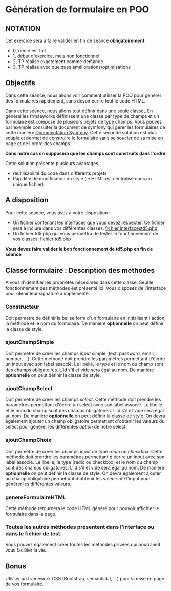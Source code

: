 # Génération de formulaire en POO

## NOTATION

Cet exercice sera à faire valider en fin de séance **obligatoirement**.

* 0, rien n'est fait
* 1, début d'exercice, mais non fonctionnel
* 2, TP réalisé exactement comme demandé
* 3, TP réalisé avec quelques améliorations/optimisations

## Objectifs

Dans cette séance, nous allons voir comment utiliser la POO pour générer des formulaires rapidement, 
sans devoir écrire tout le code HTML.

Dans cette séance, nous allons tout définir dans une seule classeL En général les frmaeworks définissent une 
classe par type de champs et un formulaire est composé de plusieurs objets de type champs. Vous pouvez par 
exemple consulter la document de symfony qui gérer les formulaires de cette manière [Documentation Symfony](https://symfony.com/doc/current/reference/forms/types.html). Cette seconde solution est plus souple et permet de construire le formulaire sans se soucier de sa mise en page et de l'ordre des champs.

**Dans notre cas on supposera que les champs sont construits dans l'ordre**

Cette solution présente plusieurs avantages

* réutilisabilité du code dans différents projets
* Rapiditié de modification du style (le HTML est centralisé dans un unique fichier)

## A disposition

Pour cette séance, vous avez à votre disposition :
* Un fichier contenant les interfaces que vous devez respecter. Ce fichier sera à inclure dans vos différentes classes. [fichier interfacestd5.php](interfacetd5.php)
* Un fichier td5.php qui vous permettra de tester le fonctionnement de vos classes. [fichier td5.php](td5.php)

**Vous devez faire valider le bon fonctionnement de td5.php en fin de séance**

## Classe formulaire : Description des méthodes

A vous d'identifier les propriétés nécesiares dans cette classe. Seul le fonctionnement des méthodes est présenté ici. 
Vous disposez de l'interface pour otenir leur signature à implémenté.

### Constructeur

Doit permetre de définir la balise form d'un formulaire en initialisant l'action, la méthode et le nom du formulaire. 
De manière **optionnelle** on peut définir la classe de style.

### ajoutChampSimple

Doit permetre de créer les champs *input* simple (text, password, email, number, ...). Cette méthode doit prendre les paramètres 
permettant d'écrire un input avec son label associé. Le libellé, le type et le nom du champ sont des champs obligatoires. L'id s'il et vide sera 
égal au nom. De manière **optionnelle** on peut définir la classe de style.

### ajoutChampSelect

Doit permetre de créer les champs *select*. Cette méthode doit prendre les paramètres 
permettant d'écrire un select avec son label associé. Le libellé et le nom du champ sont des champs obligatoires. L'id s'il et vide sera 
égal au nom. De manière **optionnelle** on peut définir la classe de style. On devra également ajouter un champ obligatoire permettant
d'obtenir les valeurs du select pour générer les différentes *option* de notre select.

### ajoutChampChoix

Doit permetre de créer les champs *input* de type *radio* ou *checkbox*. Cette méthode doit prendre les paramètres 
permettant d'écrire un input avec son label associé. Le libellé, le type (radio ou checkbox) et le nom du champ sont des champs obligatoires. L'id s'il et vide sera 
égal au nom. De manière **optionnelle** on peut définir la classe de style. On devra également ajouter un champ obligatoire permettant
d'obtenir les valeurs de l'input pour générer les différentes valeurs.

### genereFormulaireHTML

Cette méthode retournera le code HTML généré pour pouvoir affichier le formulaire dans la page.

### Toutes les autres méthodes présentent dans l'interface ou dans le fichier de test.

Vous pouvez également créer toutes les méthodes privées qui pourraient vous faciliter la vie...

## Bonus

Utiliser un framework CSS (Bootstrap, semanticUI, ...) pour la mise en page de vos formulaire.


